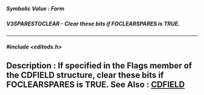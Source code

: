 ##### Symbolic Value : Form
##### V3SPARESTOCLEAR - Clear these bits if FOCLEARSPARES is TRUE.
---
##### #include <editods.h>
**Description :**
If specified in the Flags member of the CDFIELD structure, clear these bits if 
FOCLEARSPARES is TRUE.
**See Also :**
[CDFIELD](D:/md_files/CDFIELD.md)
---
